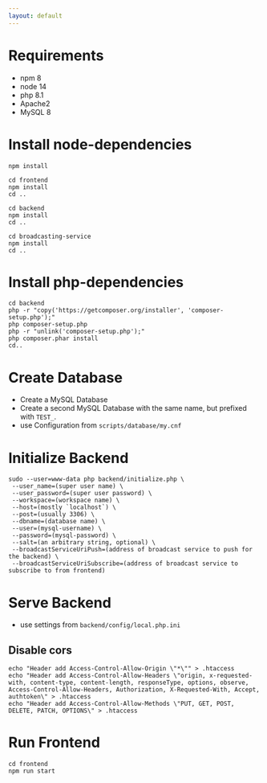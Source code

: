 ```yaml
---
layout: default
---
```


# Requirements
* npm 8
* node 14
* php 8.1
* Apache2
* MySQL 8

# Install node-dependencies
```
npm install

cd frontend
npm install
cd ..

cd backend
npm install
cd ..

cd broadcasting-service
npm install
cd ..
```

# Install php-dependencies
```
cd backend
php -r "copy('https://getcomposer.org/installer', 'composer-setup.php');"
php composer-setup.php
php -r "unlink('composer-setup.php');"
php composer.phar install
cd..
```

# Create Database
* Create a MySQL Database
* Create a second MySQL Database with the same name, but prefixed with `TEST_`.
* use Configuration from `scripts/database/my.cnf`

# Initialize Backend
```
sudo --user=www-data php backend/initialize.php \
 --user_name=(super user name) \
 --user_password=(super user password) \
 --workspace=(workspace name) \
 --host=(mostly `localhost`) \
 --post=(usually 3306) \
 --dbname=(database name) \
 --user=(mysql-username) \
 --password=(mysql-password) \
 --salt=(an arbitrary string, optional) \
 --broadcastServiceUriPush=(address of broadcast service to push for the backend) \
 --broadcastServiceUriSubscribe=(address of broadcast service to subscribe to from frontend)
```

# Serve Backend

* use settings from `backend/config/local.php.ini`

## Disable cors
```
echo "Header add Access-Control-Allow-Origin \"*\"" > .htaccess
echo "Header add Access-Control-Allow-Headers \"origin, x-requested-with, content-type, content-length, responseType, options, observe, Access-Control-Allow-Headers, Authorization, X-Requested-With, Accept, authtoken\" > .htaccess
echo "Header add Access-Control-Allow-Methods \"PUT, GET, POST, DELETE, PATCH, OPTIONS\" > .htaccess
```

# Run Frontend
```
cd frontend
npm run start
```